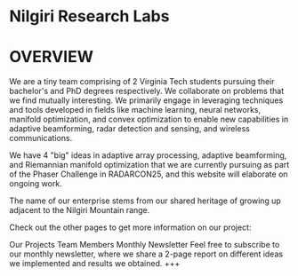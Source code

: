 
# Nilgiri Research Labs
# OVERVIEW
We are a tiny team comprising of 2 Virginia Tech students pursuing their bachelor's and PhD degrees respectively. We collaborate on problems that we find mutually interesting. We primarily engage in leveraging techniques and tools developed in fields like machine learning, neural networks, manifold optimization, and convex optimization to enable new capabilities in adaptive beamforming, radar detection and sensing, and wireless communications.

We have 4 "big" ideas in adaptive array processing, adaptive beamforming, and Riemannian manifold optimization that we are currently pursuing as part of the Phaser Challenge in RADARCON25, and this website will elaborate on ongoing work.

The name of our enterprise stems from our shared heritage of growing up adjacent to the Nilgiri Mountain range.

Check out the other pages to get more information on our project:

Our Projects
Team Members
Monthly Newsletter
Feel free to subscribe to our monthly newsletter, where we share a 2-page report on different ideas we implemented and results we obtained. +++